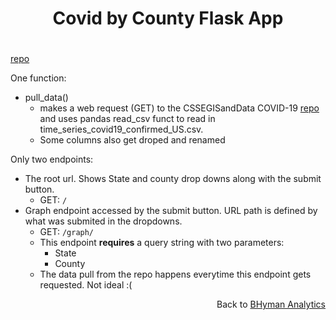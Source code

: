 
<h1>
    <p align="center">Covid by County Flask App</p>
</h1>

<h1></h1>
<a href = "https://bhyman67.github.io/Covid-by-County/">repo</a>

One function:

* pull_data()
  * makes a web request (GET) to the CSSEGISandData COVID-19 [repo](https://github.com/CSSEGISandData/COVID-19) and uses pandas read_csv funct to read in time_series_covid19_confirmed_US.csv. 
  * Some columns also get droped and renamed

Only two endpoints:

* The root url. Shows State and county drop downs along with the submit button.
  * GET: ``` / ```
* Graph endpoint accessed by the submit button. URL path is defined by what was submited in the dropdowns. 
  * GET: ``` /graph/ ```
  * This endpoint **requires** a query string with two parameters:
    * State
    * County
  * The data pull from the repo happens everytime this endpoint gets requested. Not ideal :(  

<p align="right">Back to <a href="https://bhyman67.github.io/">BHyman Analytics<a><p>